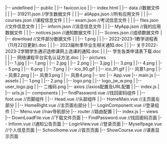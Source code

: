 |-- undefined
    |-- public
    |   |-- favicon.ico
    |   |-- index.html
    |   |-- data              //数据文件
    |   |   |-- 319211.json   //学生数据文件
    |   |   |-- allApps.json  //所有应用文件
    |   |   |-- courses.json  //课程信息文件
    |   |   |-- exam.json     //考试信息文件
    |   |   |-- files.json    //文件信息文件
    |   |   |-- inform.json   //消息信息文件
    |   |   |-- MyApp.json    //我的应用数据文件
    |   |   |-- notices.json  //通知数据文件
    |   |   |-- Scores.json   //成绩数据文件
    |   |-- download          //文件部分数据文件
    |   |   |-- 1.png
    |   |   |-- 2022-2023-1教学进程表（11月22日更新).doc
    |   |   |-- 2023届秋季毕业生相关通知.doc
    |   |   |-- 关于2022-2023-2学期学生通识选修课网上选课的通知.doc
    |   |   |-- 学生各类申请表下载.doc
    |   |   |-- 网络课程平台实名认证方法.doc
    |   |-- pictures          
    |       |-- 1.jpg
    |       |-- 1.png
    |       |-- 2.jpg
    |       |-- 2.png
    |       |-- 3.jpg
    |       |-- 3.png
    |       |-- 4.png
    |       |-- 5.png
    |       |-- 6.png
    |       |-- 7.png
    |       |-- ico_90.gif
    |       |-- ico_91.gif
    |       |-- 风景1.png
    |       |-- 风景2.png
    |       |-- 风景3.png
    |       |-- 风景4.png
    |-- src
        |-- App.vue
        |-- main.js
        |-- assets
        |   |-- 1.png
        |   |-- 2.png
        |   |-- logo.png
        |   |-- logo_jw_w.png
        |   |-- user_logo.jpg
        |   |-- 二维码.png
        |-- axios                     //axios配置及URL配置
        |   |-- index.js
        |   |-- urls.js
        |-- components
        |   |-- findPassword.vue      //找回密码组件
        |   |-- foot.vue              //页脚组件
        |   |-- Head.vue              //头部组件
        |   |-- HomeMain.vue          //主页面左部分
        |   |-- HomeRight.vue         //主页面右部分
        |   |-- LoginComponent.vue    //登录组件
        |   |-- Menu.vue              //nav导航部分
        |-- router                    //路由配置
        |   |-- index.js
        |-- views
            |-- DownLoadFile.vue      //下载文件页面
            |-- FindPassword.vue      //找回密码页面
            |-- Inform.vue            //通知公告页面
            |-- LoginView.vue         //登录页面
            |-- Myselfpage.vue        //个人信息页面
            |-- Schoolhome.vue        //首页页面
            |-- ShowCourse.vue        //课表显示页面
